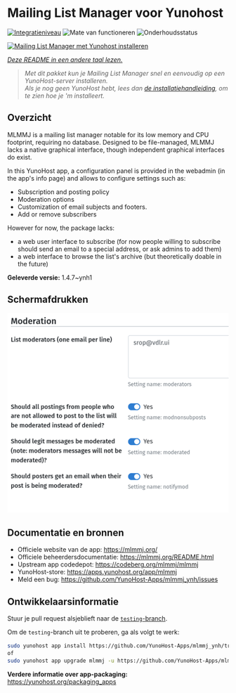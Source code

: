 <!--
NB: Deze README is automatisch gegenereerd door <https://github.com/YunoHost/apps/tree/master/tools/readme_generator>
Hij mag NIET handmatig aangepast worden.
-->

# Mailing List Manager voor Yunohost

[![Integratieniveau](https://dash.yunohost.org/integration/mlmmj.svg)](https://ci-apps.yunohost.org/ci/apps/mlmmj/) ![Mate van functioneren](https://ci-apps.yunohost.org/ci/badges/mlmmj.status.svg) ![Onderhoudsstatus](https://ci-apps.yunohost.org/ci/badges/mlmmj.maintain.svg)

[![Mailing List Manager met Yunohost installeren](https://install-app.yunohost.org/install-with-yunohost.svg)](https://install-app.yunohost.org/?app=mlmmj)

*[Deze README in een andere taal lezen.](./ALL_README.md)*

> *Met dit pakket kun je Mailing List Manager snel en eenvoudig op een YunoHost-server installeren.*  
> *Als je nog geen YunoHost hebt, lees dan [de installatiehandleiding](https://yunohost.org/install), om te zien hoe je 'm installeert.*

## Overzicht

MLMMJ is a mailing list manager notable for its low memory and CPU footprint, requiring no database. Designed to be file-managed, MLMMJ lacks a native graphical interface, though independent graphical interfaces do exist.

In this YunoHost app, a configuration panel is provided in the webadmin (in the app's info page) and allows to configure settings such as:
- Subscription and posting policy
- Moderation options
- Customization of email subjects and footers.
- Add or remove subscribers

However for now, the package lacks:
- a web user interface to subscribe (for now people willing to subscribe should send an email to a special address, or ask admins to add them) 
- a web interface to browse the list's archive (but theoretically doable in the future)


**Geleverde versie:** 1.4.7~ynh1

## Schermafdrukken

![Schermafdrukken van Mailing List Manager](./doc/screenshots/panel.png)

## Documentatie en bronnen

- Officiele website van de app: <https://mlmmj.org/>
- Officiele beheerdersdocumentatie: <https://mlmmj.org/README.html>
- Upstream app codedepot: <https://codeberg.org/mlmmj/mlmmj>
- YunoHost-store: <https://apps.yunohost.org/app/mlmmj>
- Meld een bug: <https://github.com/YunoHost-Apps/mlmmj_ynh/issues>

## Ontwikkelaarsinformatie

Stuur je pull request alsjeblieft naar de [`testing`-branch](https://github.com/YunoHost-Apps/mlmmj_ynh/tree/testing).

Om de `testing`-branch uit te proberen, ga als volgt te werk:

```bash
sudo yunohost app install https://github.com/YunoHost-Apps/mlmmj_ynh/tree/testing --debug
of
sudo yunohost app upgrade mlmmj -u https://github.com/YunoHost-Apps/mlmmj_ynh/tree/testing --debug
```

**Verdere informatie over app-packaging:** <https://yunohost.org/packaging_apps>
